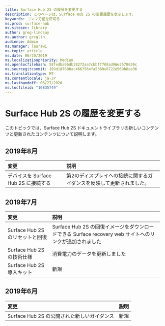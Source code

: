 ```yaml
---
title: Surface Hub 2S の履歴を変更する
description: このページは、Surface Hub 2S の変更履歴を表示します。
keywords: コンマで値を区切る
ms.prod: surface-hub
ms.sitesec: library
author: greg-lindsay
ms.author: greglin
audience: Admin
ms.manager: laurawi
ms.topic: article
ms.date: 06/20/2019
ms.localizationpriority: Medium
ms.openlocfilehash: 58fedba9bdb28272aa7cbbff768ad96e3578639c
ms.sourcegitcommit: 109d1d7608ac4667564fa5369e8722e569b8ea36
ms.translationtype: MT
ms.contentlocale: ja-JP
ms.lasthandoff: 06/27/2020
ms.locfileid: "10835749"
---
```

# Surface Hub 2S の履歴を変更する

このトピックでは、Surface Hub 2S ドキュメントライブラリの新しいコンテンツと更新されたコンテンツについて説明します。

## 2019年8月

変更 | 説明
|:--- |:--- 
|デバイスを Surface Hub 2S に接続する| 第2のディスプレイへの接続に関するガイダンスを反映して更新されました。

## 2019年7月

変更 | 説明
|:--- |:--- |
| Surface Hub 2S のリセットと回復 | Surface Hub 2S の回復イメージをダウンロードできる Surface recovery web サイトへのリンクが追加されました |
| Surface Hub 2S の技術仕様 | 消費電力のデータを更新しました |
| Surface Hub 2S 導入キット | 新規 |

## 2019年6月

変更 | 説明
|:--- |:--- |
| Surface Hub 2S の公開された新しいガイダンス | 新規 |
